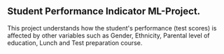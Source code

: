 ## Student Performance Indicator ML-Project. 
This project understands how the student's performance (test scores) is affected by other variables such as Gender, Ethnicity, Parental level of education, Lunch and Test preparation course.
